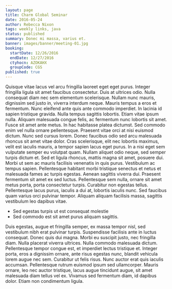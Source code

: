 ```yaml
---
layout: page
title: Charm Global Seminar
date: 2016-05-24
author: Rebecca Nixon
tags: weekly links, java
status: published
summary: Donec mi massa, varius et.
banner: images/banner/meeting-01.jpg
booking:
  startDate: 12/26/2016
  endDate: 12/27/2016
  ctyhocn: AZOKAHX
  groupCode: CGS
published: true
---
```

Quisque vitae lacus vel arcu fringilla laoreet eget eget purus. Integer fringilla ligula sit amet faucibus consectetur. Duis at ultrices odio. Nulla consequat diam nec sem elementum scelerisque. Nullam nunc mauris, dignissim sed justo in, viverra interdum neque. Mauris tempus a eros et fermentum. Nunc eleifend ante quis ante commodo imperdiet. In lacinia id sapien tristique gravida. Nulla tempus sagittis lobortis. Etiam vitae ipsum nulla. Aliquam malesuada congue felis, ac fermentum nunc lobortis sit amet. Fusce sit amet ante metus. In hac habitasse platea dictumst. Sed commodo enim vel nulla ornare pellentesque. Praesent vitae orci at nisi euismod dictum.
Nunc sed cursus lorem. Donec faucibus odio sed arcu malesuada rhoncus sit amet vitae dolor. Cras scelerisque, elit nec lobortis maximus, velit est iaculis mauris, a tempor sapien lacus eget purus. In a nisi eget sem vulputate semper eu volutpat quam. Nullam aliquet odio neque, sed semper turpis dictum et. Sed et ligula rhoncus, mattis magna sit amet, posuere dui. Morbi ut sem ac mauris facilisis venenatis in quis purus. Vestibulum ac tempus sapien. Pellentesque habitant morbi tristique senectus et netus et malesuada fames ac turpis egestas. Aenean sagittis viverra dui. Praesent fermentum sit amet ex sed luctus. Pellentesque sem nulla, ornare sit amet metus porta, porta consectetur turpis. Curabitur non egestas tellus. Pellentesque lacus purus, iaculis a dui at, lobortis iaculis nunc. Sed faucibus quam varius orci pulvinar tempor. Aliquam aliquam facilisis massa, sagittis vestibulum leo dapibus vitae.

* Sed egestas turpis ut est consequat molestie
* Sed commodo est sit amet purus aliquam sagittis.

Duis egestas, augue et fringilla semper, ex massa tempor nisl, sed vestibulum nibh erat pulvinar turpis. Suspendisse facilisis ante in luctus consequat. Donec quis dui magna. Morbi eu suscipit justo, nec fringilla diam. Nulla placerat viverra ultrices. Nulla commodo malesuada dictum. Pellentesque tempor congue est, et imperdiet lectus tristique et. Integer porta, eros a dignissim ornare, ante risus egestas nunc, blandit vehicula lorem augue nec sem. Curabitur ut felis risus. Nunc auctor erat quis iaculis accumsan. Pellentesque rutrum euismod ipsum sed ullamcorper. Mauris ornare, leo nec auctor tristique, lacus augue tincidunt augue, sit amet malesuada diam tellus vel ex. Vivamus sed fermentum diam, id dapibus dolor. Etiam non condimentum ligula.
